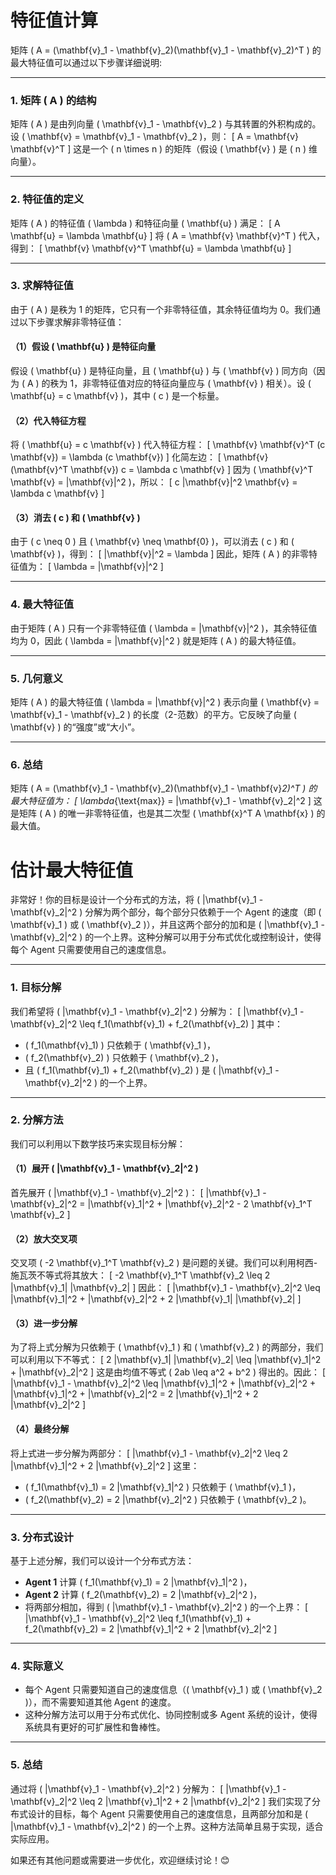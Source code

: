 # 特征值计算

矩阵 \( A = (\mathbf{v}_1 - \mathbf{v}_2)(\mathbf{v}_1 - \mathbf{v}_2)^T \) 的最大特征值可以通过以下步骤详细说明:

---

### 1. **矩阵 \( A \) 的结构**
矩阵 \( A \) 是由列向量 \( \mathbf{v}_1 - \mathbf{v}_2 \) 与其转置的外积构成的。设 \( \mathbf{v} = \mathbf{v}_1 - \mathbf{v}_2 \)，则：
\[
A = \mathbf{v} \mathbf{v}^T
\]
这是一个 \( n \times n \) 的矩阵（假设 \( \mathbf{v} \) 是 \( n \) 维向量）。

---

### 2. **特征值的定义**
矩阵 \( A \) 的特征值 \( \lambda \) 和特征向量 \( \mathbf{u} \) 满足：
\[
A \mathbf{u} = \lambda \mathbf{u}
\]
将 \( A = \mathbf{v} \mathbf{v}^T \) 代入，得到：
\[
\mathbf{v} \mathbf{v}^T \mathbf{u} = \lambda \mathbf{u}
\]

---

### 3. **求解特征值**
由于 \( A \) 是秩为 1 的矩阵，它只有一个非零特征值，其余特征值均为 0。我们通过以下步骤求解非零特征值：

#### （1）假设 \( \mathbf{u} \) 是特征向量
假设 \( \mathbf{u} \) 是特征向量，且 \( \mathbf{u} \) 与 \( \mathbf{v} \) 同方向（因为 \( A \) 的秩为 1，非零特征值对应的特征向量应与 \( \mathbf{v} \) 相关）。设 \( \mathbf{u} = c \mathbf{v} \)，其中 \( c \) 是一个标量。

#### （2）代入特征方程
将 \( \mathbf{u} = c \mathbf{v} \) 代入特征方程：
\[
\mathbf{v} \mathbf{v}^T (c \mathbf{v}) = \lambda (c \mathbf{v})
\]
化简左边：
\[
\mathbf{v} (\mathbf{v}^T \mathbf{v}) c = \lambda c \mathbf{v}
\]
因为 \( \mathbf{v}^T \mathbf{v} = \|\mathbf{v}\|^2 \)，所以：
\[
c \|\mathbf{v}\|^2 \mathbf{v} = \lambda c \mathbf{v}
\]

#### （3）消去 \( c \) 和 \( \mathbf{v} \)
由于 \( c \neq 0 \) 且 \( \mathbf{v} \neq \mathbf{0} \)，可以消去 \( c \) 和 \( \mathbf{v} \)，得到：
\[
\|\mathbf{v}\|^2 = \lambda
\]
因此，矩阵 \( A \) 的非零特征值为：
\[
\lambda = \|\mathbf{v}\|^2
\]

---

### 4. **最大特征值**
由于矩阵 \( A \) 只有一个非零特征值 \( \lambda = \|\mathbf{v}\|^2 \)，其余特征值均为 0，因此 \( \lambda = \|\mathbf{v}\|^2 \) 就是矩阵 \( A \) 的最大特征值。

---

### 5. **几何意义**
矩阵 \( A \) 的最大特征值 \( \lambda = \|\mathbf{v}\|^2 \) 表示向量 \( \mathbf{v} = \mathbf{v}_1 - \mathbf{v}_2 \) 的长度（2-范数）的平方。它反映了向量 \( \mathbf{v} \) 的“强度”或“大小”。

---

### 6. **总结**
矩阵 \( A = (\mathbf{v}_1 - \mathbf{v}_2)(\mathbf{v}_1 - \mathbf{v}_2)^T \) 的最大特征值为：
\[
\lambda_{\text{max}} = \|\mathbf{v}_1 - \mathbf{v}_2\|^2
\]
这是矩阵 \( A \) 的唯一非零特征值，也是其二次型 \( \mathbf{x}^T A \mathbf{x} \) 的最大值。





# 估计最大特征值

非常好！你的目标是设计一个分布式的方法，将 \( \|\mathbf{v}_1 - \mathbf{v}_2\|^2 \) 分解为两个部分，每个部分只依赖于一个 Agent 的速度（即 \( \mathbf{v}_1 \) 或 \( \mathbf{v}_2 \)），并且这两个部分的加和是 \( \|\mathbf{v}_1 - \mathbf{v}_2\|^2 \) 的一个上界。这种分解可以用于分布式优化或控制设计，使得每个 Agent 只需要使用自己的速度信息。

---

### 1. **目标分解**
我们希望将 \( \|\mathbf{v}_1 - \mathbf{v}_2\|^2 \) 分解为：
\[
\|\mathbf{v}_1 - \mathbf{v}_2\|^2 \leq f_1(\mathbf{v}_1) + f_2(\mathbf{v}_2)
\]
其中：
- \( f_1(\mathbf{v}_1) \) 只依赖于 \( \mathbf{v}_1 \)，
- \( f_2(\mathbf{v}_2) \) 只依赖于 \( \mathbf{v}_2 \)，
- 且 \( f_1(\mathbf{v}_1) + f_2(\mathbf{v}_2) \) 是 \( \|\mathbf{v}_1 - \mathbf{v}_2\|^2 \) 的一个上界。

---

### 2. **分解方法**
我们可以利用以下数学技巧来实现目标分解：

#### （1）展开 \( \|\mathbf{v}_1 - \mathbf{v}_2\|^2 \)
首先展开 \( \|\mathbf{v}_1 - \mathbf{v}_2\|^2 \)：
\[
\|\mathbf{v}_1 - \mathbf{v}_2\|^2 = \|\mathbf{v}_1\|^2 + \|\mathbf{v}_2\|^2 - 2 \mathbf{v}_1^T \mathbf{v}_2
\]

#### （2）放大交叉项
交叉项 \( -2 \mathbf{v}_1^T \mathbf{v}_2 \) 是问题的关键。我们可以利用柯西-施瓦茨不等式将其放大：
\[
-2 \mathbf{v}_1^T \mathbf{v}_2 \leq 2 \|\mathbf{v}_1\| \|\mathbf{v}_2\|
\]
因此：
\[
\|\mathbf{v}_1 - \mathbf{v}_2\|^2 \leq \|\mathbf{v}_1\|^2 + \|\mathbf{v}_2\|^2 + 2 \|\mathbf{v}_1\| \|\mathbf{v}_2\|
\]

#### （3）进一步分解
为了将上式分解为只依赖于 \( \mathbf{v}_1 \) 和 \( \mathbf{v}_2 \) 的两部分，我们可以利用以下不等式：
\[
2 \|\mathbf{v}_1\| \|\mathbf{v}_2\| \leq \|\mathbf{v}_1\|^2 + \|\mathbf{v}_2\|^2
\]
这是由均值不等式 \( 2ab \leq a^2 + b^2 \) 得出的。因此：
\[
\|\mathbf{v}_1 - \mathbf{v}_2\|^2 \leq \|\mathbf{v}_1\|^2 + \|\mathbf{v}_2\|^2 + \|\mathbf{v}_1\|^2 + \|\mathbf{v}_2\|^2 = 2 \|\mathbf{v}_1\|^2 + 2 \|\mathbf{v}_2\|^2
\]

#### （4）最终分解
将上式进一步分解为两部分：
\[
\|\mathbf{v}_1 - \mathbf{v}_2\|^2 \leq 2 \|\mathbf{v}_1\|^2 + 2 \|\mathbf{v}_2\|^2
\]
这里：
- \( f_1(\mathbf{v}_1) = 2 \|\mathbf{v}_1\|^2 \) 只依赖于 \( \mathbf{v}_1 \)，
- \( f_2(\mathbf{v}_2) = 2 \|\mathbf{v}_2\|^2 \) 只依赖于 \( \mathbf{v}_2 \)。

---

### 3. **分布式设计**
基于上述分解，我们可以设计一个分布式方法：
- **Agent 1** 计算 \( f_1(\mathbf{v}_1) = 2 \|\mathbf{v}_1\|^2 \)，
- **Agent 2** 计算 \( f_2(\mathbf{v}_2) = 2 \|\mathbf{v}_2\|^2 \)，
- 将两部分相加，得到 \( \|\mathbf{v}_1 - \mathbf{v}_2\|^2 \) 的一个上界：
\[
\|\mathbf{v}_1 - \mathbf{v}_2\|^2 \leq f_1(\mathbf{v}_1) + f_2(\mathbf{v}_2) = 2 \|\mathbf{v}_1\|^2 + 2 \|\mathbf{v}_2\|^2
\]

---

### 4. **实际意义**
- 每个 Agent 只需要知道自己的速度信息（\( \mathbf{v}_1 \) 或 \( \mathbf{v}_2 \)），而不需要知道其他 Agent 的速度。
- 这种分解方法可以用于分布式优化、协同控制或多 Agent 系统的设计，使得系统具有更好的可扩展性和鲁棒性。

---

### 5. **总结**
通过将 \( \|\mathbf{v}_1 - \mathbf{v}_2\|^2 \) 分解为：
\[
\|\mathbf{v}_1 - \mathbf{v}_2\|^2 \leq 2 \|\mathbf{v}_1\|^2 + 2 \|\mathbf{v}_2\|^2
\]
我们实现了分布式设计的目标，每个 Agent 只需要使用自己的速度信息，且两部分加和是 \( \|\mathbf{v}_1 - \mathbf{v}_2\|^2 \) 的一个上界。这种方法简单且易于实现，适合实际应用。

如果还有其他问题或需要进一步优化，欢迎继续讨论！😊